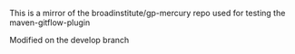 This is a mirror of the broadinstitute/gp-mercury repo used for testing the maven-gitflow-plugin

Modified on the develop branch
